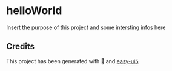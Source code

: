 # helloWorld
Insert the purpose of this project and some intersting infos here


## Credits
This project has been generated with 💙 and [easy-ui5](https://github.com/SAP)
